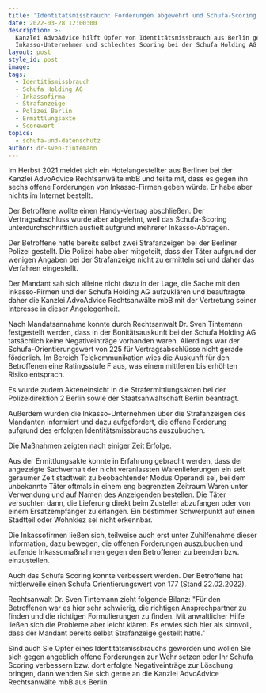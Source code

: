 ```yaml
---
title: 'Identitätsmissbrauch: Forderungen abgewehrt und Schufa-Scoring verbessert'
date: 2022-03-28 12:00:00
description: >-
  Kanzlei AdvoAdvice hilft Opfer von Identitätsmissbrauch aus Berlin gegen
  Inkasso-Unternehmen und schlechtes Scoring bei der Schufa Holding AG
layout: post
style_id: post
image:
tags:
  - Identitäsmissbrauch
  - Schufa Holding AG
  - Inkassofirma
  - Strafanzeige
  - Polizei Berlin
  - Ermittlungsakte
  - Scorewert
topics:
  - schufa-und-datenschutz
author: dr-sven-tintemann
---
```

Im Herbst 2021 meldet sich ein Hotelangestellter aus Berliner bei der Kanzlei AdvoAdvice Rechtsanwälte mbB und teilte mit, dass es gegen ihn sechs offene Forderungen von Inkasso-Firmen geben würde. Er habe aber nichts im Internet bestellt.

Der Betroffene wollte einen Handy-Vertrag abschlie&szlig;en. Der Vertragsabschluss wurde aber abgelehnt, weil das Schufa-Scoring unterdurchschnittlich ausfielt aufgrund mehrerer Inkasso-Abfragen.&nbsp;

Der Betroffene hatte bereits selbst zwei Strafanzeigen bei der Berliner Polizei gestellt. Die Polizei habe aber mitgeteilt, dass der Täter aufgrund der wenigen Angaben bei der Strafanzeige nicht zu ermitteln sei und daher das Verfahren eingestellt.&nbsp;

Der Mandant sah sich alleine nicht dazu in der Lage, die Sache mit den Inkasso-Firmen und der Schufa Holding AG aufzuklären und beauftragte daher die Kanzlei AdvoAdvice Rechtsanwälte mbB mit der Vertretung seiner Interesse in dieser Angelegenheit.&nbsp;

Nach Mandatsannahme konnte durch Rechtsanwalt Dr. Sven Tintemann festgestellt werden, dass in der Bonitätsauskunft bei der Schufa Holding AG tatsächlich keine Negativeinträge vorhanden waren. Allerdings war der Schufa-Orientierungswert von 225 für Vertragsabschlüsse nicht gerade förderlich. Im Bereich Telekommunikation wies die Auskunft für den Betroffenen eine Ratingsstufe F aus, was einem mittleren bis erhöhten Risiko entsprach.&nbsp;

Es wurde zudem Akteneinsicht in die Strafermittlungsakten bei der Polizeidirektion 2 Berlin sowie der Staatsanwaltschaft Berlin beantragt.&nbsp;

Au&szlig;erdem wurden die Inkasso-Unternehmen über die Strafanzeigen des Mandanten informiert und dazu aufgefordert, die offene Forderung aufgrund des erfolgten Identitätsmissbrauchs auszubuchen.&nbsp;

Die Ma&szlig;nahmen zeigten nach einiger Zeit Erfolge.&nbsp;

Aus der Ermittlungsakte konnte in Erfahrung gebracht werden, dass der angezeigte Sachverhalt der nicht veranlassten Warenlieferungen ein seit geraumer Zeit stadtweit zu beobachtender Modus Operandi sei, bei dem unbekannte Täter oftmals in einem eng begrenzten Zeitraum Waren unter Verwendung und auf Namen des Anzeigenden bestellen. Die Täter versuchten dann, die Lieferung direkt beim Zusteller abzufangen oder von einem Ersatzempfänger zu erlangen. Ein bestimmer Schwerpunkt auf einen Stadtteil oder Wohnkiez sei nicht erkennbar.

Die Inkassofirmen lie&szlig;en sich, teilweise auch erst unter Zuhilfenahme dieser Information, dazu bewegen, die offenen Forderungen auszubuchen und laufende Inkassoma&szlig;nahmen gegen den Betroffenen zu beenden bzw. einzustellen.&nbsp;

Auch das Schufa Scoring konnte verbessert werden. Der Betroffene hat mittlerweile einen Schufa Orientierungswert von 177 (Stand 22.02.2022).&nbsp;

Rechtsanwalt Dr. Sven Tintemann zieht folgende Bilanz: "Für den Betroffenen war es hier sehr schwierig, die richtigen Ansprechpartner zu finden und die richtigen Formulierungen zu finden. Mit anwaltlicher Hilfe lie&szlig;en sich die Probleme aber leicht klären. Es erwies sich hier als sinnvoll, dass der Mandant bereits selbst Strafanzeige gestellt hatte."

Sind auch Sie Opfer eines Identitätsmissbrauchs geworden und wollen Sie sich gegen angeblich offene Forderungen zur Wehr setzen oder Ihr Schufa Scoring verbessern bzw. dort erfolgte Negativeinträge zur Löschung bringen, dann wenden Sie sich gerne an die Kanzlei AdvoAdvice Rechtsanwälte mbB aus Berlin.&nbsp;&nbsp;
